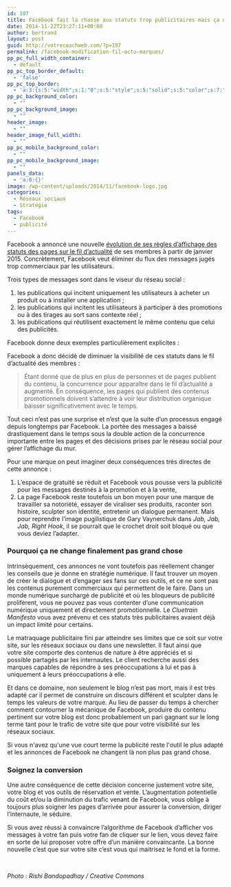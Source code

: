 ```yaml
---
id: 197
title: Facebook fait la chasse aux statuts trop publicitaires mais ça ne devrait pas changer pas grand chose pour vous
date: 2014-11-22T23:27:11+00:00
author: bertrand
layout: post
guid: http://votrecoachweb.com/?p=197
permalink: /facebook-modification-fil-actu-marques/
pp_pc_full_width_container:
  - default
pp_pc_top_border_default:
  - 'false'
pp_pc_top_border:
  - 'a:3:{s:5:"width";s:1:"0";s:5:"style";s:5:"solid";s:5:"color";s:7:"#000000";}'
pp_pc_background_color:
  - ""
pp_pc_background_image:
  - ""
header_image:
  - ""
header_image_full_width:
  - ""
pp_pc_mobile_background_color:
  - ""
pp_pc_mobile_background_image:
  - ""
panels_data:
  - 'a:0:{}'
image: /wp-content/uploads/2014/11/facebook-logo.jpg
categories:
  - Réseaux sociaux
  - Stratégie
tags:
  - Facebook
  - publicité
---
```

Facebook a annoncé une nouvelle <a href="https://www.facebook.com/business/news/Mise-a-jour-du-fil-d-actualit">évolution de ses règles d’affichage des statuts des pages sur le fil d’actualité</a> de ses membres à partir de janvier 2015. Concrètement, Facebook veut éliminer du flux des messages jugés trop commerciaux par les utilisateurs.<!--more-->

Trois types de messages sont dans le viseur du réseau social :
<ol>
	<li>les publications qui incitent uniquement les utilisateurs à acheter un produit ou à installer une application ;</li>
	<li>les publications qui incitent les utilisateurs à participer à des promotions ou à des tirages au sort sans contexte réel ;</li>
	<li>les publications qui réutilisent exactement le même contenu que celui des publicités.</li>
</ol>
Facebook donne deux exemples particulièrement explicites :

<img style="margin-top: 5px; margin-right: 5px; margin-bottom: 5px; max-height: none; max-width: 100%;" src="http://votrecoachweb.com/wp-content/uploads/2014/11/10574683_303544809839383_897717837_n.png" alt="" />

<img style="margin-top: 5px; margin-right: 5px; margin-bottom: 5px; max-height: none; max-width: 100%;" src="http://votrecoachweb.com/wp-content/uploads/2014/11/10574683_382099265287508_1601791_n.png" alt="" data-position="3" />

Facebook a donc décidé de diminuer la visibilité de ces statuts dans le fil d’actualité des membres :
<blockquote>Étant donné que de plus en plus de personnes et de pages publient du contenu, la concurrence pour apparaître dans le fil d’actualité a augmenté. En conséquence, les pages qui publient des contenus promotionnels doivent s’attendre à voir leur distribution organique baisser significativement avec le temps.</blockquote>
Tout ceci n’est pas une surprise et n’est que la suite d’un processus engagé depuis longtemps par Facebook. La portée des messages a baissé drastiquement dans le temps sous la double action de la concurrence importante entre les pages et des décisions prises par le réseau social pour gérer l’affichage du mur.

Pour une marque on peut imaginer deux conséquences très directes de cette annonce :
<ol>
	<li>L’espace de gratuité se réduit et Facebook vous pousse vers la publicité pour les messages destinés à la promotion et à la vente,</li>
	<li>La page Facebook reste toutefois un bon moyen pour une marque de travailler sa notoriété, essayer de viraliser ses produits, raconter son histoire, sculpter son identité, entretenir un dialogue permanent. Mais pour reprendre l’image pugilistique de Gary Vaynerchuk dans <i>Jab, Jab, Jab, Right Hook</i>, il se pourrait que le crochet droit soit bloqué ou que vous deviez l’adapter.</li>
</ol>
<h3>Pourquoi ça ne change finalement pas grand chose</h3>
Intrinsèquement, ces annonces ne vont toutefois pas réellement changer les conseils que je donne en stratégie numérique. Il faut trouver un moyen de créer le dialogue et d’engager ses fans sur ces outils, et ce ne sont pas les contenus purement commerciaux qui permettent de le faire. Dans un monde numérique surchargé de publicité et où les bloqueurs de publicité prolifèrent, vous ne pouvez pas vous contenter d’une communication numérique uniquement et directement promotionnelle. Le <i>Cluetrain Manifesto</i> vous avez prévenu et ces statuts très publicitaires avaient déjà un impact limité pour certains.

Le matraquage publicitaire fini par atteindre ses limites que ce soit sur votre site, sur les réseaux sociaux ou dans une newsletter. Il faut ainsi que votre site comporte des contenus de nature à être appréciés et si possible partagés par les internautes. Le client recherche aussi des marques capables de répondre à ses préoccupations à lui et pas à uniquement à leurs préoccupations à elle.

Et dans ce domaine, non seulement le blog n’est pas mort, mais il est très adapté car il permet de construire un discours différent et sculpter dans le temps les valeurs de votre marque. Au lieu de passer du temps à chercher comment contourner la mécanique de Facebook, produire du contenu pertinent sur votre blog est donc probablement un pari gagnant sur le long terme tant pour le trafic de votre site que pour votre visibilité sur les réseaux sociaux.

Si vous n'avez qu'une vue court terme la publicité reste l'outil le plus adapté et les annonces de Facebook ne changent là non plus pas grand chose.
<h3>Soignez la conversion</h3>
Une autre conséquence de cette décision concerne justement votre site, votre blog et vos outils de réservation et vente. L’augmentation potentielle du coût et/ou la diminution du trafic venant de Facebook, vous oblige à toujours plus soigner les pages d’arrivée pour assurer la conversion, diriger l’internaute, le séduire.

Si vous avez réussi à convaincre l’algorithme de Facebook d’afficher vos messages à votre fan puis votre fan de cliquer sur le lien, vous devez faire en sorte de lui proposer votre offre d’un manière convaincante. La bonne nouvelle c’est que sur votre site c’est vous qui maitrisez le fond et la forme.

&nbsp;

<i>Photo : Rishi Bandopadhay / Creative Commons</i>